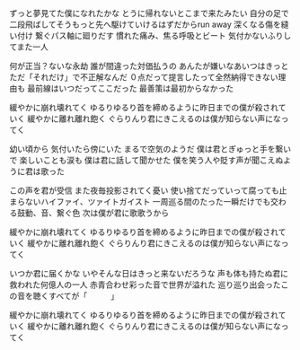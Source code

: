 ずっと夢見てた僕になれたかな とうに帰れないとこまで来たみたい
自分の足で二段飛ばしてそうもっと先へ駆けていけるはずだからrun away
深くなる傷を縫い付け 繋ぐパス軸に廻りだす
慣れた痛み、焦る呼吸とビート 気付かないふりしてまた一人

何が正当？ないな永劫 誰が間違った対価払うの
あんたが嫌いなあいつはきっとただ「それだけ」で不正解なんだ
０点だって提言したって全然納得できない理由も
最前線はいつだってここだった 最善策は最初からなかった

緩やかに崩れ壊れてく
ゆるりゆるり首を締めるように昨日までの僕が殺されていく
緩やかに離れ離れ飽く
ぐらりんり君にきこえるのは僕が知らない声になってく


幼い頃から 気付いたら傍にいた
まるで空気のようだ 僕は君とぎゅっと手を繋いで
楽しいことも涙も 僕は君に話して聞かせた
僕を笑う人や貶す声が聞こえぬように君は歌った

この声を君が受信 また夜毎投影されてく憂い
使い捨てだっていって腐っても止まらないハイファイ、ツァイトガイスト
一周巡る間のたった一瞬だけでも交わる鼓動、音、繋ぐ色
次は僕が君に歌歌うから

緩やかに崩れ壊れてく
ゆるりゆるり首を締めるように昨日までの僕が殺されていく
緩やかに離れ離れ飽く
ぐらりんり君にきこえるのは僕が知らない声になってく


いつか君に届くかな いやそんな日はきっと来ないだろうな
声も体も持たぬ君に 救われた何億人の一人
赤青合わせ彩った音で世界が溢れた
巡り巡り出会ったこの音を聴くすべてが「　　　」

緩やかに崩れ壊れてく
ゆるりゆるり首を締めるように昨日までの僕が殺されていく
緩やかに離れ離れ飽く
ぐらりんり君にきこえるのは僕が知らない声になってく
